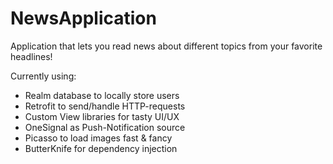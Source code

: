 # NewsApplication

Application that lets you read news about different topics from your favorite headlines! 

Currently using:

- Realm database to locally store users
- Retrofit to send/handle HTTP-requests
- Custom View libraries for tasty UI/UX
- OneSignal as Push-Notification source
- Picasso to load images fast & fancy
- ButterKnife for dependency injection


